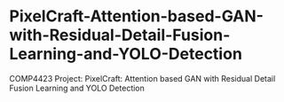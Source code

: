 # PixelCraft-Attention-based-GAN-with-Residual-Detail-Fusion-Learning-and-YOLO-Detection
COMP4423 Project: PixelCraft: Attention based GAN with Residual Detail Fusion Learning and YOLO Detection
